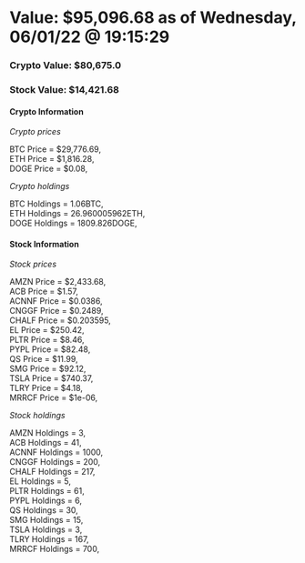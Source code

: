 # Value: $95,096.68 as of Wednesday, 06/01/22 @ 19:15:29 

### Crypto Value: $80,675.0

### Stock Value: $14,421.68

#### Crypto Information 
*Crypto prices* 

BTC Price = $29,776.69,  
ETH Price = $1,816.28,  
DOGE Price = $0.08,  


*Crypto holdings* 

BTC Holdings = 1.06BTC,  
ETH Holdings = 26.960005962ETH,  
DOGE Holdings = 1809.826DOGE,  


#### Stock Information 

*Stock prices* 

AMZN Price = $2,433.68,  
ACB Price = $1.57,  
ACNNF Price = $0.0386,  
CNGGF Price = $0.2489,  
CHALF Price = $0.203595,  
EL Price = $250.42,  
PLTR Price = $8.46,  
PYPL Price = $82.48,  
QS Price = $11.99,  
SMG Price = $92.12,  
TSLA Price = $740.37,  
TLRY Price = $4.18,  
MRRCF Price = $1e-06,  


*Stock holdings* 

AMZN Holdings = 3,  
ACB Holdings = 41,  
ACNNF Holdings = 1000,  
CNGGF Holdings = 200,  
CHALF Holdings = 217,  
EL Holdings = 5,  
PLTR Holdings = 61,  
PYPL Holdings = 6,  
QS Holdings = 30,  
SMG Holdings = 15,  
TSLA Holdings = 3,  
TLRY Holdings = 167,  
MRRCF Holdings = 700,  


